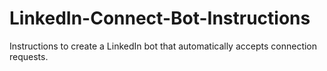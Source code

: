 # LinkedIn-Connect-Bot-Instructions
Instructions to create a LinkedIn bot that automatically accepts connection requests.
